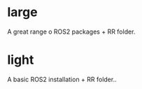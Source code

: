 # large

A great range o ROS2 packages + RR folder.

# light

A basic ROS2 installation + RR folder..

